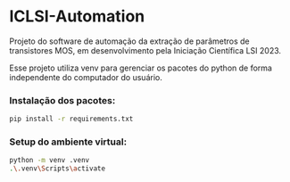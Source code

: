 # ICLSI-Automation
Projeto do software de automação da extração de parâmetros de transistores MOS, em desenvolvimento pela Iniciação Científica LSI 2023.


Esse projeto utiliza venv para gerenciar os pacotes do python de forma independente do computador do usuário.
### Instalação dos pacotes:
```bash
pip install -r requirements.txt
```

### Setup do ambiente virtual:
```bash
python -m venv .venv
.\.venv\Scripts\activate 

```
